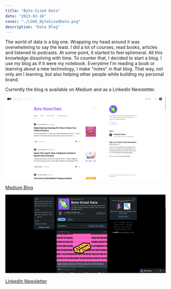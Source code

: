 ```yaml
---
title: "Byte-Sized Data"
date: "2023-02-16"
cover: "./LOGO_ByteSizedData.png"
description: "Data Blog"
---
```

The world of data is a big one. Wrapping my head around it was overwhelming to say the least. I did a lot of courses, read books, articles and listened to podcasts. At some point, it started to feel ephimeral. All this knowledge dissolving with time. To counter that, I decided to start a blog. I use my blog as if it were my notebook. Everytime I'm reading a book or learning about a new technology, I make "notes" in that blog. That way, not only am I learning, but also helping other people while building my personal brand.

Currently the blog is available on Medium and as a LinkedIn Newsletter.

![Medium Blog](./MediumBlog.png)

[Medium Blog](https://medium.com/byte-sized-data)

![LinkedIn Newsletter](./LinkedInNewsletter.png)

[LinkedIn Newsletter](https://www.linkedin.com/build-relation/newsletter-follow?entityUrn=7033551567337242625)